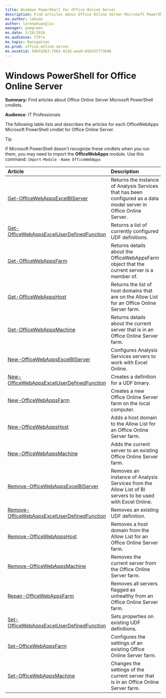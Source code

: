 ```yaml
---
title: Windows PowerShell for Office Online Server
description: Find articles about Office Online Server Microsoft PowerShell cmdlets.
ms.author: lohuan
author: lorenahuangliu
manager: pamgreen
ms.date: 3/28/2016
ms.audience: ITPro
ms.topic: Navigation
ms.prod: office-online-server
ms.assetid: 56bfd3b3-f563-423d-aea0-65b331f73b96
---
```



# Windows PowerShell for Office Online Server

 **Summary:** Find articles about Office Online Server Microsoft PowerShell cmdlets.
  
    
    


 **Audience**: IT Professionals
  
    
    


The following table lists and describes the articles for each OfficeWebApps Microsoft PowerShell cmdlet for Office Online Server. 
  
    
    


> [!TIP]
> If Microsoft PowerShell doesn't recognize these cmdlets when you run them, you may need to import the **OfficeWebApps** module. Use this command:  `Import-Module -Name OfficeWebApps`
  
    
    



|**Article**|**Description**|
|:-----|:-----|
| [Get-OfficeWebAppsExcelBIServer](https://docs.microsoft.com/en-us/powershell/module/officewebapps/get-officewebappsexcelbiserver?view=officewebapps-ps) <br/> |Returns the instance of Analysis Services that has been configured as a data model server in Office Online Server.  <br/> |
| [Get-OfficeWebAppsExcelUserDefinedFunction](https://docs.microsoft.com/en-us/powershell/module/officewebapps/get-officewebappsexceluserdefinedfunction?view=officewebapps-ps) <br/> |Returns a list of currently configured UDF definitions.  <br/> |
| [Get-OfficeWebAppsFarm](https://docs.microsoft.com/en-us/powershell/module/officewebapps/get-officewebappsfarm?view=officewebapps-ps) <br/> |Returns details about the OfficeWebAppsFarm object that the current server is a member of.  <br/> |
| [Get-OfficeWebAppsHost](https://docs.microsoft.com/en-us/powershell/module/officewebapps/get-officewebappshost?view=officewebapps-ps) <br/> |Returns the list of host domains that are on the Allow List for an Office Online Server farm.  <br/> |
| [Get-OfficeWebAppsMachine](https://docs.microsoft.com/en-us/powershell/module/officewebapps/get-officewebappsmachine?view=officewebapps-ps) <br/> |Returns details about the current server that is in an Office Online Server farm.  <br/> |
| [New-OfficeWebAppsExcelBIServer](https://docs.microsoft.com/en-us/powershell/module/officewebapps/new-officewebappsexcelbiserver?view=officewebapps-ps) <br/> |Configures Analysis Services servers to work with Excel Online.  <br/> |
| [New-OfficeWebAppsExcelUserDefinedFunction](https://docs.microsoft.com/en-us/powershell/module/officewebapps/new-officewebappsexceluserdefinedfunction?view=officewebapps-ps) <br/> |Creates a definition for a UDF binary.  <br/> |
| [New-OfficeWebAppsFarm](https://docs.microsoft.com/en-us/powershell/module/officewebapps/new-officewebappsfarm?view=officewebapps-ps) <br/> |Creates a new Office Online Server farm on the local computer.  <br/> |
| [New-OfficeWebAppsHost](https://docs.microsoft.com/en-us/powershell/module/officewebapps/new-officewebappshost?view=officewebapps-ps) <br/> |Adds a host domain to the Allow List for an Office Online Server farm.  <br/> |
| [New-OfficeWebAppsMachine](https://docs.microsoft.com/en-us/powershell/module/officewebapps/new-officewebappsmachine?view=officewebapps-ps) <br/> |Adds the current server to an existing Office Online Server farm.  <br/> |
| [Remove-OfficeWebAppsExcelBIServer](https://docs.microsoft.com/en-us/powershell/module/officewebapps/remove-officewebappsexcelbiserver?view=officewebapps-ps) <br/> |Removes an instance of Analysis Services from the Allow List of BI servers to be used with Excel Online.  <br/> |
| [Remove-OfficeWebAppsExcelUserDefinedFunction](https://docs.microsoft.com/en-us/powershell/module/officewebapps/remove-officewebappsexceluserdefinedfunction?view=officewebapps-ps) <br/> |Removes an existing UDF definition.  <br/> |
| [Remove-OfficeWebAppsHost](https://docs.microsoft.com/en-us/powershell/module/officewebapps/remove-officewebappshost?view=officewebapps-ps) <br/> |Removes a host domain from the Allow List for an Office Online Server farm.  <br/> |
| [Remove-OfficeWebAppsMachine](https://docs.microsoft.com/en-us/powershell/module/officewebapps/remove-officewebappsmachine?view=officewebapps-ps) <br/> |Removes the current server from the Office Online Server farm.  <br/> |
| [Repair-OfficeWebAppsFarm](https://docs.microsoft.com/en-us/powershell/module/officewebapps/repair-officewebappsfarm?view=officewebapps-ps) <br/> |Removes all servers flagged as unhealthy from an Office Online Server farm.  <br/> |
| [Set-OfficeWebAppsExcelUserDefinedFunction](https://docs.microsoft.com/en-us/powershell/module/officewebapps/set-officewebappsexceluserdefinedfunction?view=officewebapps-ps) <br/> |Sets properties on existing UDF definitions.  <br/> |
| [Set-OfficeWebAppsFarm](https://docs.microsoft.com/en-us/powershell/module/officewebapps/set-officewebappsfarm?view=officewebapps-ps) <br/> |Configures the settings of an existing Office Online Server farm.  <br/> |
| [Set-OfficeWebAppsMachine](https://docs.microsoft.com/en-us/powershell/module/officewebapps/set-officewebappsmachine?view=officewebapps-ps) <br/> |Changes the settings of the current server that is in an Office Online Server farm.  <br/> |
   

